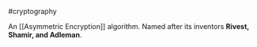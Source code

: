 #cryptography 

An [[Asymmetric Encryption]] algorithm.
Named after its inventors **Rivest, Shamir, and Adleman**.

